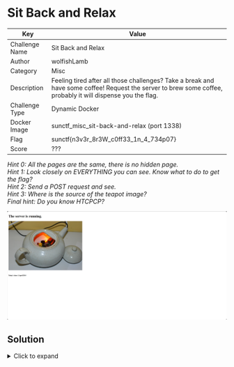 # Sit Back and Relax

| Key            | Value                                                                                                                                                        |
|----------------|--------------------------------------------------------------------------------------------------------------------------------------------------------------|
| Challenge Name | Sit Back and Relax                                                                                                                                           |
| Author         | wolfishLamb                                                                                                                                                  |
| Category       | Misc                                                                                                                                                         |
| Description    | Feeling tired after all those challenges? Take a break and have some coffee! Request the server to brew some coffee, probably it will dispense you the flag. |
| Challenge Type | Dynamic Docker                                                                                                                                               |
| Docker Image   | sunctf_misc_sit-back-and-relax (port 1338)                                                                                                                   |
| Flag           | sunctf{n3v3r_8r3W_c0ff33_1n_4_734p07}                                                                                                                        |
| Score          | ???                                                                                                                                                          |

*Hint 0: All the pages are the same, there is no hidden page.* \
*Hint 1: Look closely on EVERYTHING you can see. Know what to do to get the flag?* \
*Hint 2: Send a POST request and see.* \
*Hint 3: Where is the source of the teapot image?* \
*Final hint: Do you know HTCPCP?*


![Screenshot](docs/screenshot.png)

## Solution

<details>
<summary>Click to expand</summary>

This is meant to be an OSINT, in a hidden way.

This challenge is a reference to the HTTP method `BREW`. The `BREW` method is not a standard HTTP method, but it is
defined in RFC 2324 as an April Fools' joke.

Hidden hints:

1) The challenge description hints that the server will dispense the flag if you "request" it to "brew" some coffee.
2) The date shown is the date HTCPCP proposed.
3) If you request any pages using a POST method, you will get a deprecated message and the message "RFC 2324".
4) The teapot image is the back-end infrastructure of [error418.net](http://error418.net/), which implements HTCPCP 
   using a teapot and Raspberry Pi. 
5) On the Wikipedia page for HTCPCP, you can find the `BREW` method, which asks the server to brew coffee.
   ![Wiki - HTCPCP](docs/wiki.png)

To solve the challenge, you can send a `BREW` request to the server using `curl` or any similar tools. The flag will be
returned in the response.

```commandline
curl --request BREW <the_server_url>
```

</details>
